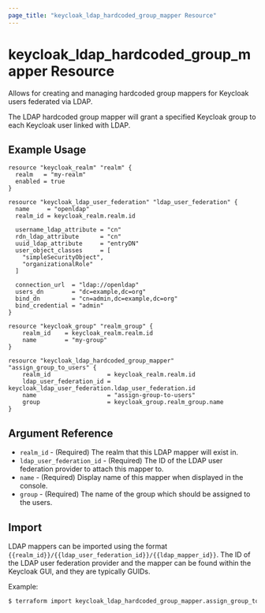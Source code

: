 ```yaml
---
page_title: "keycloak_ldap_hardcoded_group_mapper Resource"
---
```


# keycloak\_ldap\_hardcoded\_group\_mapper Resource

Allows for creating and managing hardcoded group mappers for Keycloak users federated via LDAP.

The LDAP hardcoded group mapper will grant a specified Keycloak group to each Keycloak user linked with LDAP.

## Example Usage

```hcl
resource "keycloak_realm" "realm" {
  realm   = "my-realm"
  enabled = true
}

resource "keycloak_ldap_user_federation" "ldap_user_federation" {
  name     = "openldap"
  realm_id = keycloak_realm.realm.id

  username_ldap_attribute = "cn"
  rdn_ldap_attribute      = "cn"
  uuid_ldap_attribute     = "entryDN"
  user_object_classes     = [
    "simpleSecurityObject",
    "organizationalRole"
  ]

  connection_url  = "ldap://openldap"
  users_dn        = "dc=example,dc=org"
  bind_dn         = "cn=admin,dc=example,dc=org"
  bind_credential = "admin"
}

resource "keycloak_group" "realm_group" {
    realm_id    = keycloak_realm.realm.id
    name        = "my-group"
}

resource "keycloak_ldap_hardcoded_group_mapper" "assign_group_to_users" {
    realm_id                = keycloak_realm.realm.id
    ldap_user_federation_id = keycloak_ldap_user_federation.ldap_user_federation.id
    name                    = "assign-group-to-users"
    group                   = keycloak_group.realm_group.name
}
```

## Argument Reference

- `realm_id` - (Required) The realm that this LDAP mapper will exist in.
- `ldap_user_federation_id` - (Required) The ID of the LDAP user federation provider to attach this mapper to.
- `name` - (Required) Display name of this mapper when displayed in the console.
- `group` - (Required) The name of the group which should be assigned to the users.

## Import

LDAP mappers can be imported using the format `{{realm_id}}/{{ldap_user_federation_id}}/{{ldap_mapper_id}}`.
The ID of the LDAP user federation provider and the mapper can be found within the Keycloak GUI, and they are typically GUIDs.

Example:

```bash
$ terraform import keycloak_ldap_hardcoded_group_mapper.assign_group_to_users my-realm/af2a6ca3-e4d7-49c3-b08b-1b3c70b4b860/3d923ece-1a91-4bf7-adaf-3b82f2a12b67
```
